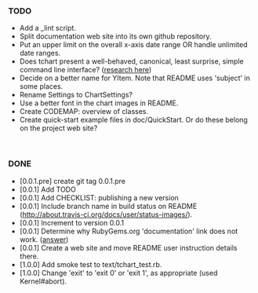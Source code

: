### TODO
- Add a _lint script.
- Split documentation web site into its own github repository.
- Put an upper limit on the overall x-axis date range OR handle unlimited date ranges.
- Does tchart present a well-behaved, canonical, least surprise, simple command line interface? ([research here](http://pragprog.com/book/dccar/build-awesome-command-line-applications-in-ruby))
- Decide on a better name for YItem.  Note that README uses 'subject' in some places.
- Rename Settings to ChartSettings?
- Use a better font in the chart images in README.
- Create CODEMAP: overview of classes.
- Create quick-start example files in doc/QuickStart.  Or do these belong on the project web site?


<br>


### DONE
- [0.0.1.pre] create git tag 0.0.1.pre
- [0.0.1] Add TODO
- [0.0.1] Add CHECKLIST: publishing a new version
- [0.0.1] Include branch name in build status on README (http://about.travis-ci.org/docs/user/status-images/).
- [0.0.1] Increment to version 0.0.1
- [0.0.1] Determine why RubyGems.org 'documentation' link does not work.  ([answer](http://rubydoc.tenderapp.com/discussions/suggestions/2-prerelease-documentation))
- [0.0.1] Create a web site and move README user instruction details there.
- [1.0.0] Add smoke test to text/tchart_test.rb.
- [1.0.0] Change 'exit' to 'exit 0' or 'exit 1', as appropriate (used Kernel#abort).
